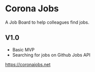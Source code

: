 # Corona Jobs
 A Job Board to help colleagues find jobs.
 
## V1.0
 - Basic MVP
 - Searching for jobs on Github Jobs API
 
 https://coronajobs.net

